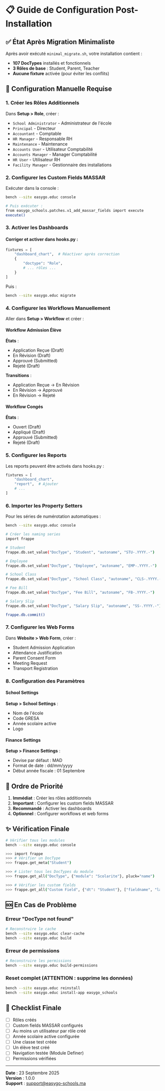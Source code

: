 # 📋 Guide de Configuration Post-Installation

## ✅ État Après Migration Minimaliste

Après avoir exécuté `minimal_migrate.sh`, votre installation contient :

- **107 DocTypes** installés et fonctionnels
- **3 Rôles de base** : Student, Parent, Teacher
- **Aucune fixture** activée (pour éviter les conflits)

## 🔧 Configuration Manuelle Requise

### 1. Créer les Rôles Additionnels

Dans **Setup > Role**, créer :

- `School Administrator` - Administrateur de l'école
- `Principal` - Directeur
- `Accountant` - Comptable
- `HR Manager` - Responsable RH
- `Maintenance` - Maintenance
- `Accounts User` - Utilisateur Comptabilité
- `Accounts Manager` - Manager Comptabilité
- `HR User` - Utilisateur RH
- `Facility Manager` - Gestionnaire des installations

### 2. Configurer les Custom Fields MASSAR

Exécuter dans la console :

```bash
bench --site easygo.educ console

# Puis exécuter :
from easygo_schools.patches.v1_add_massar_fields import execute
execute()
```

### 3. Activer les Dashboards

#### Corriger et activer dans hooks.py :

```python
fixtures = [
    "dashboard_chart",  # Réactiver après correction
    {
        "doctype": "Role",
        # ... rôles ...
    }
]
```

Puis :
```bash
bench --site easygo.educ migrate
```

### 4. Configurer les Workflows Manuellement

Aller dans **Setup > Workflow** et créer :

#### Workflow Admission Élève

**États** :
- Application Reçue (Draft)
- En Révision (Draft)
- Approuvé (Submitted)
- Rejeté (Draft)

**Transitions** :
- Application Reçue → En Révision
- En Révision → Approuvé
- En Révision → Rejeté

#### Workflow Congés

**États** :
- Ouvert (Draft)
- Appliqué (Draft)
- Approuvé (Submitted)
- Rejeté (Draft)

### 5. Configurer les Reports

Les reports peuvent être activés dans hooks.py :

```python
fixtures = [
    "dashboard_chart",
    "report",  # Ajouter
    # ...
]
```

### 6. Importer les Property Setters

Pour les séries de numérotation automatiques :

```bash
bench --site easygo.educ console

# Créer les naming series
import frappe

# Student
frappe.db.set_value("DocType", "Student", "autoname", "STU-.YYYY.-")

# Employee
frappe.db.set_value("DocType", "Employee", "autoname", "EMP-.YYYY.-")

# School Class
frappe.db.set_value("DocType", "School Class", "autoname", "CLS-.YYYY.-")

# Fee Bill
frappe.db.set_value("DocType", "Fee Bill", "autoname", "FB-.YYYY.-")

# Salary Slip
frappe.db.set_value("DocType", "Salary Slip", "autoname", "SS-.YYYY.-")

frappe.db.commit()
```

### 7. Configurer les Web Forms

Dans **Website > Web Form**, créer :

- Student Admission Application
- Attendance Justification
- Parent Consent Form
- Meeting Request
- Transport Registration

### 8. Configuration des Paramètres

#### School Settings
**Setup > School Settings** :
- Nom de l'école
- Code GRESA
- Année scolaire active
- Logo

#### Finance Settings
**Setup > Finance Settings** :
- Devise par défaut : MAD
- Format de date : dd/mm/yyyy
- Début année fiscale : 01 Septembre

## 🎯 Ordre de Priorité

1. **Immédiat** : Créer les rôles additionnels
2. **Important** : Configurer les custom fields MASSAR
3. **Recommandé** : Activer les dashboards
4. **Optionnel** : Configurer workflows et web forms

## ✨ Vérification Finale

```bash
# Vérifier tous les modules
bench --site easygo.educ console

>>> import frappe
>>> # Vérifier un DocType
>>> frappe.get_meta("Student")

>>> # Lister tous les DocTypes du module
>>> frappe.get_all("DocType", {"module": "Scolarite"}, pluck="name")

>>> # Vérifier les custom fields
>>> frappe.get_all("Custom Field", {"dt": "Student"}, ["fieldname", "label"])
```

## 🆘 En Cas de Problème

### Erreur "DocType not found"

```bash
# Reconstruire le cache
bench --site easygo.educ clear-cache
bench --site easygo.educ build
```

### Erreur de permissions

```bash
# Reconstruire les permissions
bench --site easygo.educ build-permissions
```

### Reset complet (ATTENTION : supprime les données)

```bash
bench --site easygo.educ reinstall
bench --site easygo.educ install-app easygo_schools
```

## 📌 Checklist Finale

- [ ] Rôles créés
- [ ] Custom fields MASSAR configurés
- [ ] Au moins un utilisateur par rôle créé
- [ ] Année scolaire active configurée
- [ ] Une classe test créée
- [ ] Un élève test créé
- [ ] Navigation testée (Module Definer)
- [ ] Permissions vérifiées

---

**Date** : 23 Septembre 2025  
**Version** : 1.0.0  
**Support** : support@easygo-schools.ma
